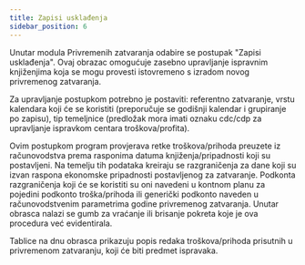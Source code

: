 ```yaml
---
title: Zapisi usklađenja
sidebar_position: 6
---
```


Unutar modula Privremenih zatvaranja odabire se postupak "Zapisi usklađenja". Ovaj obrazac omogućuje zasebno upravljanje ispravnim knjiženjima koja se mogu provesti istovremeno s izradom novog privremenog zatvaranja.

Za upravljanje postupkom potrebno je postaviti: referentno zatvaranje, vrstu kalendara koji će se koristiti (preporučuje se godišnji kalendar i grupiranje po zapisu), tip temeljnice (predložak mora imati oznaku cdc/cdp za upravljanje ispravkom centara
troškova/profita).

Ovim postupkom program provjerava retke troškova/prihoda preuzete iz računovodstva prema rasponima datuma knjiženja/pripadnosti koji su postavljeni. Na temelju tih podataka kreiraju se razgraničenja za dane koji su izvan raspona ekonomske pripadnosti postavljenog za zatvaranje. Podkonta razgraničenja koji će se koristiti su oni navedeni u kontnom planu za pojedini podkonto troška/prihoda ili generički podkonto naveden u računovodstvenim parametrima godine privremenog zatvaranja. Unutar obrasca nalazi se gumb za vraćanje ili brisanje pokreta koje je ova procedura već evidentirala.

Tablice na dnu obrasca prikazuju popis redaka troškova/prihoda prisutnih u privremenom zatvaranju, koji će biti predmet ispravaka.
